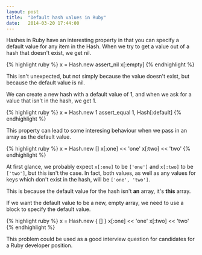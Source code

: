 ```yaml
---
layout: post
title:  "Default hash values in Ruby"
date:   2014-03-20 17:44:00
---
```


Hashes in Ruby have an interesting property in that you can specify a default value for any item in the Hash. When we try to get a value out of a hash that doesn't exist, we get nil.

{% highlight ruby %}
x = Hash.new
assert_nil x[:empty]
{% endhighlight %}

This isn't unexpected, but not simply because the value doesn't exist, but because the default value is nil.

We can create a new hash with a default value of 1, and when we ask for a value that isn't in the hash, we get 1.

{% highlight ruby %}
x = Hash.new 1
assert_equal 1, Hash[:default]
{% endhighlight %}

This property can lead to some interesing behaviour when we pass in an array as the default value.

{% highlight ruby %}
x = Hash.new []
x[:one] << 'one'
x[:two] << 'two'
{% endhighlight %}

At first glance, we probably expect `x[:one]` to be `['one']` and `x[:two]` to be `['two']`, but this isn't the case. In fact, both values, as well as any values for keys which don't exist in the hash, will be `['one', 'two']`.

This is because the default value for the hash isn't **an** array, it's **this** array.

If we want the default value to be a new, empty array, we need to use a block to specify the default value.

{% highlight ruby %}
x = Hash.new { [] }
x[:one] << 'one'
x[:two] << 'two'
{% endhighlight %}

This problem could be used as a good interview question for candidates for a Ruby developer position.

